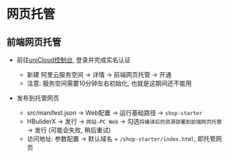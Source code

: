 # 网页托管

## 前端网页托管
* 前往[uniCloud控制台](https://unicloud.dcloud.net.cn), 登录并完成实名认证
	+ 新建 阿里云服务空间 -> 详情 -> 前端网页托管 -> 开通
	+ 注意: 服务空间需要10分钟左右初始化, 也就是这期间还不能用

* 发布到托管网页
	+ src/manifest.json -> Web配置 -> 运行基础路径 -> `shop-starter`
	+ HBuilderX -> 发行 -> `网站-PC Web` -> 勾选`将编译后的资源部署到前端网页托管` -> 发行 (可能会失败, 稍后重试)
	+ 访问地址: 参数配置 -> 默认域名 + `/shop-starter/index.html`, 即托管网页
